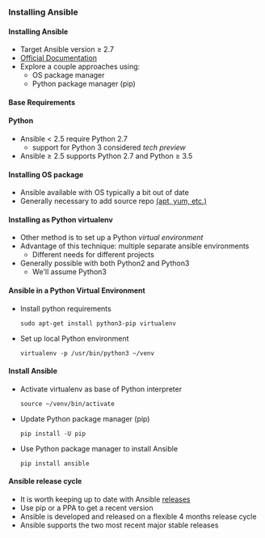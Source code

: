 ### Installing Ansible


#### Installing Ansible

* Target Ansible version &ge; 2.7
* [Official Documentation](http://docs.ansible.com/ansible/latest/intro_installation.html)
* Explore a couple approaches using:
  * OS package manager
  * Python package manager (pip)


#### Base Requirements
#### Python

* Ansible &lt; 2.5 require Python 2.7
   * support for Python 3 considered *tech preview*
* Ansible &ge; 2.5 supports Python 2.7 and Python &ge; 3.5


#### Installing OS package

 <asciinema-player autoplay="0"  loop="loop" font-size="medium" speed="1" theme="solarized-light" src="lib/apt-cache-policy-ansible.json" cols="200" rows="10"></asciinema-player>
* Ansible available with OS typically a bit out of date
* Generally necessary to add source repo [(apt, yum, etc.)](https://docs.ansible.com/ansible/latest/installation_guide/intro_installation.html)


#### Installing as Python virtualenv
* Other method is to set up a Python *virtual environment*
* Advantage of this technique: multiple separate ansible environments
  * Different needs for different projects
* Generally possible with both Python2 and Python3
  * We'll assume Python3


#### Ansible in a Python Virtual Environment
* Install python requirements
   ```
   sudo apt-get install python3-pip virtualenv
   ```
  <!-- .element: style="font-size:11pt;"  -->
* Set up local Python environment
   ```
   virtualenv -p /usr/bin/python3 ~/venv
   ```


#### Install Ansible
* <!-- .element: class="fragment" data-fragment-index="0" -->Activate virtualenv as base of Python interpreter
   ```
   source ~/venv/bin/activate
   ```
* <!-- .element: class="fragment" data-fragment-index="1" -->Update Python package manager (pip)
   ```
   pip install -U pip
   ```
* <!-- .element: class="fragment" data-fragment-index="2" -->Use Python package manager to install Ansible
    ```
    pip install ansible
    ```


#### Ansible release cycle

* It is worth keeping up to date with Ansible [releases](https://docs.ansible.com/ansible/latest/release_and_maintenance.html)
* Use pip or a PPA to get a recent version
* Ansible is developed and released on a flexible 4 months release cycle
* Ansible supports the two most recent major stable releases
